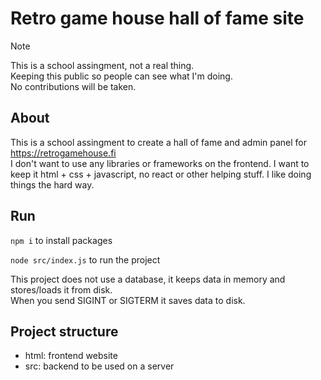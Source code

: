 # Retro game house hall of fame site
> [!NOTE]
> This is a school assingment, not a real thing.\
> Keeping this public so people can see what I'm doing.\
> No contributions will be taken.

## About
This is a school assingment to create a hall of fame and admin panel for https://retrogamehouse.fi \
I don't want to use any libraries or frameworks on the frontend. I want to keep it html + css + javascript, no react or other helping stuff.
I like doing things the hard way.



## Run
`npm i` to install packages

`node src/index.js` to run the project

This project does not use a database, it keeps data in memory and stores/loads it from disk.\
When you send SIGINT or SIGTERM it saves data to disk.

## Project structure
- html: frontend website
- src: backend to be used on a server

